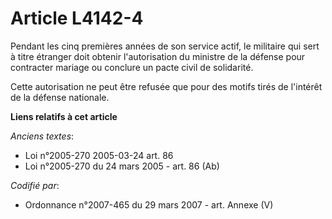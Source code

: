 # Article L4142-4

Pendant les cinq premières années de son service actif, le militaire qui sert à titre étranger doit obtenir l'autorisation du
ministre de la défense pour contracter mariage ou conclure un pacte civil de solidarité.

Cette autorisation ne peut être refusée que pour des motifs tirés de l'intérêt de la défense nationale.

**Liens relatifs à cet article**

_Anciens textes_:

  - Loi n°2005-270 2005-03-24 art. 86
  - Loi n°2005-270 du 24 mars 2005 - art. 86 (Ab)

_Codifié par_:

  - Ordonnance n°2007-465 du 29 mars 2007 - art. Annexe (V)
